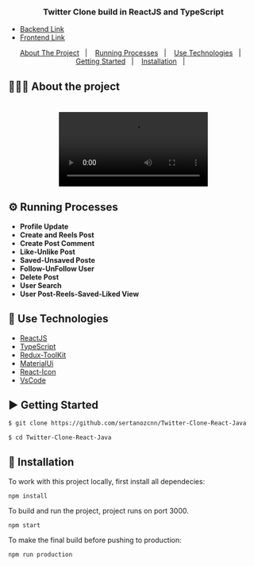 

<h3 align="center">
  Twitter Clone build in ReactJS and TypeScript
</h3>


- [Backend Link](https://github.com/sertanozcnn/Twitter-Clone-Backend-Java)
- [Frontend Link](https://github.com/sertanozcnn/Twitter-Clone-React-Java)


<p align="center">
  <a href="#-about-the-project">About The Project</a>&nbsp;&nbsp;&nbsp;|&nbsp;&nbsp;&nbsp;
  <a href="#-running-processes">Running Processes</a>&nbsp;&nbsp;&nbsp;|&nbsp;&nbsp;&nbsp;
  <a href="#-use-technologies">Use Technologies</a>&nbsp;&nbsp;&nbsp;|&nbsp;&nbsp;&nbsp;
  <a href="#-getting-started">Getting Started</a>&nbsp;&nbsp;&nbsp;|&nbsp;&nbsp;&nbsp;
  <a href="#-installation">Installation</a>&nbsp;&nbsp;&nbsp;|&nbsp;&nbsp;&nbsp;

</p>

## 👨🏻‍💻 About the project

<h1 align="center">
	<video alt="Project" src="https://github.com/sertanozcnn/Twitter-Clone-React-Java/assets/90261603/a0fa4eed-fa4f-41dc-811e-931ac2167031" />
</h1>


## ⚙️ Running Processes

- **Profile Update**
- **Create and Reels Post**
- **Create Post Comment**
- **Like-Unlike Post**
- **Saved-Unsaved Poste**
- **Follow-UnFollow User**
- **Delete Post**
- **User Search**
- **User Post-Reels-Saved-Liked View**


## 🚀 Use Technologies

- [ReactJS](https://nodejs.org/en)
- [TypeScript](https://www.typescriptlang.org)
- [Redux-ToolKit](https://react-sticky-box.codecks.io)
- [MaterialUi](https://styled-icons.js.org)
- [React-İcon](https://styled-components.com)
- [VsCode](https://code.visualstudio.com) 



## ▶️ Getting Started

```bash
$ git clone https://github.com/sertanozcnn/Twitter-Clone-React-Java

$ cd Twitter-Clone-React-Java
```

## 🔨 Installation

To work with this project locally, first install all dependecies:

```
npm install
```

To build and run the project, project runs on port 3000.

```
npm start
```

To make the final build before pushing to production:

```
npm run production 
```









